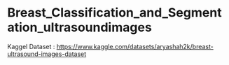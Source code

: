 # Breast_Classification_and_Segmentation_ultrasoundimages

Kaggel Dataset : https://www.kaggle.com/datasets/aryashah2k/breast-ultrasound-images-dataset

